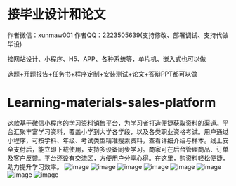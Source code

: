 # 接毕业设计和论文
作者微信：xunmaw001  作者QQ：2223505639(支持修改、部署调试、支持代做毕设)

接网站设计、小程序、H5、APP、各种系统等，单片机、嵌入式也可以做

选题+开题报告+任务书+程序定制+安装测试+论文+答辩PPT都可以做
# Learning-materials-sales-platform
这款基于微信小程序的学习资料销售平台，为学习者打造便捷获取资料的渠道。平台汇聚丰富学习资料，覆盖小学到大学各学段，以及各类职业资格考试。用户通过小程序，可按学科、年级、考试类型精准搜索资料，查看详细介绍与样本。线上安全支付后，能立即下载使用，支持多设备同步学习。商家可在后台管理商品、订单及客户反馈。平台还设有交流区，方便用户分享心得。在这里，购资料轻松便捷，助力提升学习效率。 
![image](https://github.com/user-attachments/assets/a88e99c5-28f7-481f-9479-c59b4d220caf)
![image](https://github.com/user-attachments/assets/0594b5a2-7e0b-4f21-91dc-a0fe305a034b)
![image](https://github.com/user-attachments/assets/37f05880-40a0-43aa-ba3c-6aa801132fa6)
![image](https://github.com/user-attachments/assets/0ce84811-f51e-495d-9726-5dec4f342682)
![image](https://github.com/user-attachments/assets/4c5acf3d-f5a5-4322-89f9-baf6adff3c2a)
![image](https://github.com/user-attachments/assets/86d27f11-31c3-437d-8a4d-b898fcafc480)
![image](https://github.com/user-attachments/assets/4d02acd8-232e-454b-9fda-b9fd14fb1355)
![image](https://github.com/user-attachments/assets/ec0d7a28-de18-453b-9236-69913226eb88)
